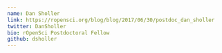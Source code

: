 ```yaml
---
name: Dan Sholler
link: https://ropensci.org/blog/blog/2017/06/30/postdoc_dan_sholler
twitter: DanSholler
bio: rOpenSci Postdoctoral Fellow
github: dsholler
---
```

